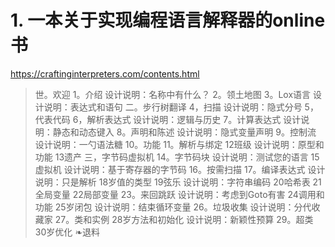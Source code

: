 # 1. 一本关于实现编程语言解释器的online书


https://craftinginterpreters.com/contents.html






>世。欢迎
1。介绍
 设计说明：名称中有什么？
2。领土地图
3。Lox语言
 设计说明：表达式和语句
二。步行树翻译
4，扫描
 设计说明：隐式分号
5，代表代码
6，解析表达式
 设计说明：逻辑与历史
7。计算表达式
 设计说明：静态和动态键入
8。声明和陈述
 设计说明：隐式变量声明
9。控制流
 设计说明：一勺语法糖
10。功能
11。解析与绑定
12班级
 设计说明：原型和功能
13遗产
三，字节码虚拟机
14。字节码块
 设计说明：测试您的语言
15虚拟机
 设计说明：基于寄存器的字节码
16。按需扫描
17。编译表达式
 设计说明：只是解析
18岁值的类型
19弦乐
 设计说明：字符串编码
20哈希表
21全局变量
22局部变量
23。来回跳跃
 设计说明：考虑到Goto有害
24调用和功能
25岁闭包
 设计说明：结束循环变量
26。垃圾收集
 设计说明：分代收藏家
27。类和实例
28岁方法和初始化
 设计说明：新颖性预算
29。超类
30岁优化
❧退料

